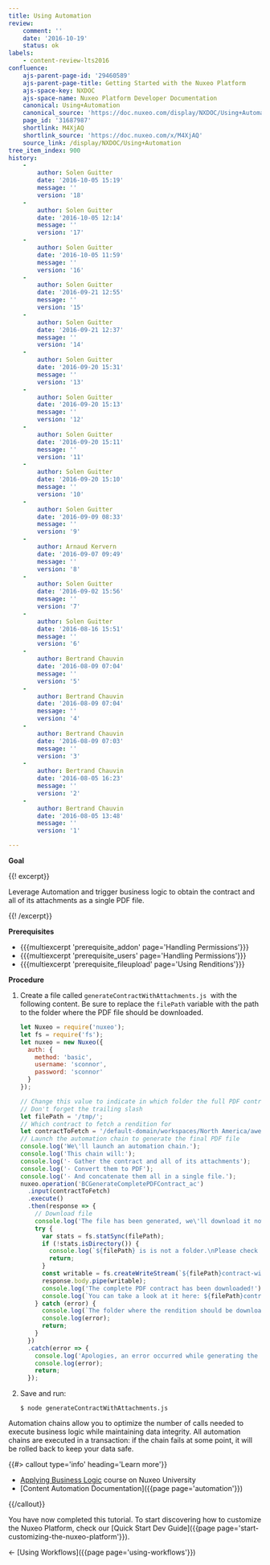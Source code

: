```yaml
---
title: Using Automation
review:
    comment: ''
    date: '2016-10-19'
    status: ok
labels:
    - content-review-lts2016
confluence:
    ajs-parent-page-id: '29460589'
    ajs-parent-page-title: Getting Started with the Nuxeo Platform
    ajs-space-key: NXDOC
    ajs-space-name: Nuxeo Platform Developer Documentation
    canonical: Using+Automation
    canonical_source: 'https://doc.nuxeo.com/display/NXDOC/Using+Automation'
    page_id: '31687987'
    shortlink: M4XjAQ
    shortlink_source: 'https://doc.nuxeo.com/x/M4XjAQ'
    source_link: /display/NXDOC/Using+Automation
tree_item_index: 900
history:
    -
        author: Solen Guitter
        date: '2016-10-05 15:19'
        message: ''
        version: '18'
    -
        author: Solen Guitter
        date: '2016-10-05 12:14'
        message: ''
        version: '17'
    -
        author: Solen Guitter
        date: '2016-10-05 11:59'
        message: ''
        version: '16'
    -
        author: Solen Guitter
        date: '2016-09-21 12:55'
        message: ''
        version: '15'
    -
        author: Solen Guitter
        date: '2016-09-21 12:37'
        message: ''
        version: '14'
    -
        author: Solen Guitter
        date: '2016-09-20 15:31'
        message: ''
        version: '13'
    -
        author: Solen Guitter
        date: '2016-09-20 15:13'
        message: ''
        version: '12'
    -
        author: Solen Guitter
        date: '2016-09-20 15:11'
        message: ''
        version: '11'
    -
        author: Solen Guitter
        date: '2016-09-20 15:10'
        message: ''
        version: '10'
    -
        author: Solen Guitter
        date: '2016-09-09 08:33'
        message: ''
        version: '9'
    -
        author: Arnaud Kervern
        date: '2016-09-07 09:49'
        message: ''
        version: '8'
    -
        author: Solen Guitter
        date: '2016-09-02 15:56'
        message: ''
        version: '7'
    -
        author: Solen Guitter
        date: '2016-08-16 15:51'
        message: ''
        version: '6'
    -
        author: Bertrand Chauvin
        date: '2016-08-09 07:04'
        message: ''
        version: '5'
    -
        author: Bertrand Chauvin
        date: '2016-08-09 07:04'
        message: ''
        version: '4'
    -
        author: Bertrand Chauvin
        date: '2016-08-09 07:03'
        message: ''
        version: '3'
    -
        author: Bertrand Chauvin
        date: '2016-08-05 16:23'
        message: ''
        version: '2'
    -
        author: Bertrand Chauvin
        date: '2016-08-05 13:48'
        message: ''
        version: '1'

---
```

**Goal**

{{! excerpt}}

Leverage Automation and trigger business logic to obtain the contract and all of its attachments as a single PDF file.

{{! /excerpt}}

**Prerequisites**

*   {{{multiexcerpt 'prerequisite_addon' page='Handling Permissions'}}}
*   {{{multiexcerpt 'prerequisite_users' page='Handling Permissions'}}}
*   {{{multiexcerpt 'prerequisite_fileupload' page='Using Renditions'}}}

**Procedure**

1.  Create a file called `generateContractWithAttachments.js`&nbsp; with the following content. Be sure to replace the `filePath` variable with the path to the folder where the PDF file should be downloaded.

    ```js
    let Nuxeo = require('nuxeo');
    let fs = require('fs');
    let nuxeo = new Nuxeo({
      auth: {
        method: 'basic',
        username: 'sconnor',
        password: 'sconnor'
      }
    });

    // Change this value to indicate in which folder the full PDF contract should be downloaded
    // Don't forget the trailing slash
    let filePath = '/tmp/';
    // Which contract to fetch a rendition for
    let contractToFetch = '/default-domain/workspaces/North America/awesome-tech/awesome-contract';
    // Launch the automation chain to generate the final PDF file
    console.log('We\'ll launch an automation chain.');
    console.log('This chain will:');
    console.log('- Gather the contract and all of its attachments');
    console.log('- Convert them to PDF');
    console.log('- And concatenate them all in a single file.');
    nuxeo.operation('BCGenerateCompletePDFContract_ac')
      .input(contractToFetch)
      .execute()
      .then(response => {
        // Download file
        console.log('The file has been generated, we\'ll download it now.');
        try {
          var stats = fs.statSync(filePath);
          if (!stats.isDirectory()) {
            console.log(`${filePath} is is not a folder.\nPlease check the filePath variable (currently set to: ${filepath} )\nand make sure you have the proper rights on that folder.`);
            return;
          }
          const writable = fs.createWriteStream(`${filePath}contract-with-attachments.pdf`);
          response.body.pipe(writable);
          console.log('The complete PDF contract has been downloaded!');
          console.log(`You can take a look at it here: ${filePath}contract-with-attachments.pdf`)
        } catch (error) {
          console.log(`The folder where the rendition should be downloaded cannot be accessed.\nPlease check the filePath variable (currently set to: ${filePath})\nand make sure you have write access on that folder.`);
          console.log(error);
          return;
        }
      })
      .catch(error => {
        console.log('Apologies, an error occurred while generating the final PDF file.');
        console.log(error);
        return;
      });

    ```

2.  Save and run:

    ```
    $ node generateContractWithAttachments.js
    ```

Automation chains allow you to optimize the number of calls needed to execute business logic while maintaining data integrity. All automation chains are executed in a transaction: if the chain fails at some point, it will be rolled back to keep your data safe.

{{#> callout type='info' heading='Learn more'}}

*   [Applying Business Logic](https://university.nuxeo.io/nuxeo/university/#!/course/applying-business-logic) course on Nuxeo University
*   [Content Automation Documentation]({{page page='automation'}})

{{/callout}}

You have now completed this tutorial. To start discovering how to customize the Nuxeo Platform, check our [Quick Start Dev Guide]({{page page='start-customizing-the-nuxeo-platform'}}).

&larr; [Using Workflows]({{page page='using-workflows'}})
